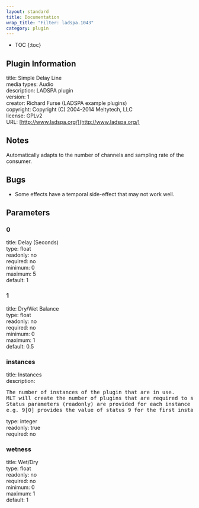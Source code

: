 ```yaml
---
layout: standard
title: Documentation
wrap_title: "Filter: ladspa.1043"
category: plugin
---
```

* TOC
{:toc}

## Plugin Information

title: Simple Delay Line  
media types:
Audio  
description: LADSPA plugin  
version: 1  
creator: Richard Furse (LADSPA example plugins)  
copyright: Copyright (C) 2004-2014 Meltytech, LLC  
license: GPLv2  
URL: [http://www.ladspa.org/](http://www.ladspa.org/)  

## Notes

Automatically adapts to the number of channels and sampling rate of the consumer.

## Bugs

* Some effects have a temporal side-effect that may not work well.


## Parameters

### 0

title: Delay (Seconds)    
type: float  
readonly: no  
required: no  
minimum: 0  
maximum: 5  
default: 1  

### 1

title: Dry/Wet Balance    
type: float  
readonly: no  
required: no  
minimum: 0  
maximum: 1  
default: 0.5  

### instances

title: Instances    
description:
<pre>
The number of instances of the plugin that are in use.
MLT will create the number of plugins that are required to support the number of audio channels.
Status parameters (readonly) are provided for each instance and are accessed by specifying the instance number after the identifier (starting at zero).
e.g. 9[0] provides the value of status 9 for the first instance.
</pre>
type: integer  
readonly: true  
required: no  

### wetness

title: Wet/Dry    
type: float  
readonly: no  
required: no  
minimum: 0  
maximum: 1  
default: 1  

